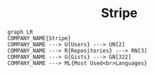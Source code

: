 <h1 align="center">Stripe</h1>

```mermaid
graph LR
COMPANY_NAME{Stripe}
COMPANY_NAME ---> U{Users} ---> UN[2]
COMPANY_NAME ---> R{Repositories} ---> RN[3]
COMPANY_NAME ---> G{Gists} ---> GN[322]
COMPANY_NAME ---> ML{Most Used<br>Languages}
```
